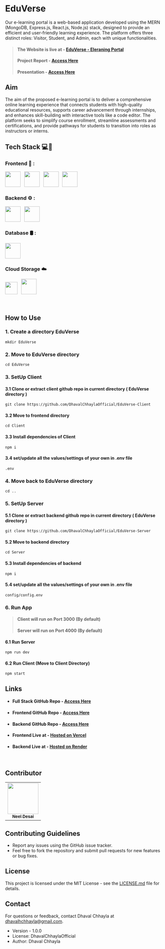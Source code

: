 # EduVerse
Our e-learning portal is a web-based application developed using the MERN 
(MongoDB, Express.js, React.js, Node.js) stack, designed to provide an efficient and 
user-friendly learning experience. The platform offers three distinct roles: Visitor, 
Student, and Admin, each with unique functionalities.

> #### The Website is live at - [EduVerse - Eleraning Portal](https://edu-verse-client.vercel.app/)
> #### Project Report - [Access Here](https://github.com/DhavalChhaylaOfficial/EduVerse/blob/main/23MCA022%2C028-Eduverse-eLearning%20Portal.pdf)
> #### Presentation - [Access Here](https://www.canva.com/design/DAGWwixlfpw/IfrYUVT8Xc-wiIoZHlM9tA/view?utm_content=DAGWwixlfpw&utm_campaign=designshare&utm_medium=link2&utm_source=uniquelinks&utlId=h75d1eea74f) 

 
## Aim
The aim of the proposed e-learning portal is to deliver a comprehensive online 
learning experience that connects students with high-quality educational resources, 
supports career advancement through internships, and enhances skill-building with 
interactive tools like a code editor. The platform seeks to simplify course enrollment, 
streamline assessments and certifications, and provide pathways for students to 
transition into roles as instructors or interns.

## Tech Stack 💻🔧 

### Frontend 🎨 : 
<img height="50" src="https://skillicons.dev/icons?i=react"> &nbsp; <img height="50" src="https://skillicons.dev/icons?i=redux"> &nbsp; <img height="50" src="https://skillicons.dev/icons?i=css"> &nbsp; <img height="50" src="https://skillicons.dev/icons?i=tailwind">


### Backend ⚙️ :
<img height="50" src="https://skillicons.dev/icons?i=nodejs"> &nbsp; <img height="50" src="https://skillicons.dev/icons?i=expressjs">


### Database 🛢️ :
<img height="50" src="https://skillicons.dev/icons?i=mongodb">

### Cloud Storage ☁️
<img height="40" src="https://github.com/vivek-panchal/Ed-Tech-Platform/blob/main/screenshots/Tech%20stack%20logo/cloudinary-logo.jpg"> &nbsp; <img height="50" src="https://skillicons.dev/icons?i=gcp">

&nbsp;

## How to Use

### 1. Create a directory EduVerse

```
mkdir EduVerse
```

### 2. Move to EduVerse directory

```
cd EduVerse
```

### 3. SetUp Client

#### 3.1 Clone or extract client github repo in current directory ( EduVerse directory )

```
git clone https://github.com/DhavalChhaylaOfficial/EduVerse-Client
```

#### 3.2 Move to frontend directory

```
cd Client
```

#### 3.3 Install dependencies of Client

```
npm i
```

#### 3.4 set/update all the values/settings of your own in .env file

```
.env
```

### 4. Move back to EduVerse directory

```
cd ..
```

### 5. SetUp Server

#### 5.1 Clone or extract backend github repo in current directory ( EduVerse directory )

```
git clone https://github.com/DhavalChhaylaOfficial/EduVerse-Server
```

#### 5.2 Move to backend directory

```
cd Server
```

#### 5.3 Install dependencies of backend

```
npm i
```

#### 5.4 set/update all the values/settings of your own in .env file

```
config/config.env
```

### 6. Run App

> #### Client will run on Port 3000 (By default)
>
> #### Server will run on Port 4000 (By default)

#### 6.1 Run Server
```
npm run dev
```

#### 6.2 Run Client (Move to Client Directory)
```
npm start
```

## Links

- #### Full Stack GitHub Repo - [Access Here](https://github.com/DhavalChhaylaOfficial/EduVerse)   
- #### Frontend GitHub Repo - [Access Here](https://github.com/DhavalChhaylaOfficial/EduVerse-Client)
- #### Backend GitHub Repo - [Access Here](https://github.com/DhavalChhaylaOfficial/EduVerse-Server)
- #### Frontend Live at - [Hosted on Vercel](https://edu-verse-client.vercel.app/)
- #### Backend Live at - [Hosted on Render](https://eduverse-server-silk.onrender.com)

&nbsp;

## Contributor

<table>
  <tr>
    <td align="center">
      <a href="https://github.com/Neeldesaind/">
        <img src="https://avatars.githubusercontent.com/u/90563106?v=4https://avatars.githubusercontent.com/u/90563106?v=4" width="100px;" alt=""/>
        <br />
        <sub><b>Neel Desai</b></sub>
      </a>
    </td>
  </tr>
</table>

## Contributing Guidelines

- Report any issues using the GitHub issue tracker.
- Feel free to fork the repository and submit pull requests for new features or bug fixes.

## License

This project is licensed under the MIT License - see the [LICENSE.md](LICENSE.md) file for details.

## Contact

For questions or feedback, contact Dhaval Chhayla at dhavalhchhayla@gmail.com.
- Version - 1.0.0
- License: DhavalChhaylaOfficial
- Author: Dhaval Chhayla



